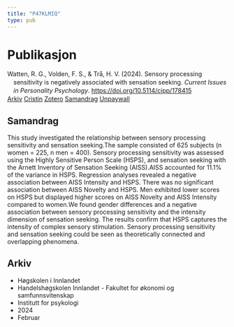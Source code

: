 ```yaml
---
title: "P47KLMIQ"
type: pub
---
```

<h1>Publikasjon</h1>
<article id="csl-bib-container-P47KLMIQ" class="csl-bib-container">
  <div class="csl-bib-body" style="line-height: 1.35; padding-left: 1em; text-indent:-1em;">
  <div class="csl-entry">Watten, R. G., Volden, F. S., &amp; Tr&#xE5;, H. V. (2024). Sensory processing sensitivity is negatively associated with sensation seeking. <i>Current Issues in Personality Psychology</i>. <a href="https://doi.org/10.5114/cipp/178415">https://doi.org/10.5114/cipp/178415</a></div>
</div>
  <div class="csl-bib-buttons">
    <a href="#taxonomy-article-P47KLMIQ" class="csl-bib-button">Arkiv</a>
    <a href="https://app.cristin.no/results/show.jsf?id=2248701" alt="Cristin URL" class="csl-bib-button">Cristin</a>
    <a href="http://zotero.org/groups/5402882/items/P47KLMIQ" alt="Zotero URL" class="csl-bib-button">Zotero</a>
    <a href="#abstract-article-P47KLMIQ" class="csl-bib-button">Samandrag</a>
    <a href="https://cipp.ug.edu.pl/pdf-178415-104710?filename=Sensory processing.pdf" class="csl-bib-button">Unpaywall</a>
  </div>
  <div id="csl-bib-meta-container-P47KLMIQ"></div>
</article>
<div id="csl-bib-meta-P47KLMIQ" class="csl-bib-meta">
  <article id="abstract-article-P47KLMIQ" class="abstract-article">
    <h1>Samandrag</h1>
    This study investigated the relationship between sensory processing sensitivity and sensation seeking.The sample consisted of 625 subjects (n women = 225, n men = 400). Sensory processing sensitivity was assessed using the Highly Sensitive Person Scale (HSPS), and sensation seeking with the Arnett Inventory of Sensation Seeking (AISS).AISS accounted for 11.1% of the variance in HSPS. Regression analyses revealed a negative association between AISS Intensity and HSPS. There was no significant association between AISS Novelty and HSPS. Men exhibited lower scores on HSPS but displayed higher scores on AISS Novelty and AISS Intensity compared to women.We found gender differences and a negative association between sensory processing sensitivity and the intensity dimension of sensation seeking. The results confirm that HSPS captures the intensity of complex sensory stimulation. Sensory processing sensitivity and sensation seeking could be seen as theoretically connected and overlapping phenomena.
  </article>
  <article id="taxonomy-article-P47KLMIQ" class="taxonomy-article">
    <h1>Arkiv</h1>
    <ul>
      <li>Høgskolen i Innlandet</li>
      <li>Handelshøgskolen Innlandet - Fakultet for økonomi og samfunnsvitenskap</li>
      <li>Institutt for psykologi</li>
      <li>2024</li>
      <li>Februar</li>
    </ul>
  </article>
</div>
